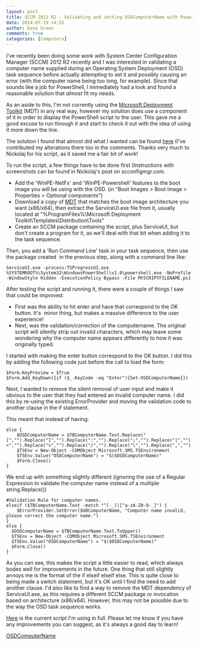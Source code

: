```yaml
---
layout: post
title: SCCM 2012 R2 - Validating and setting OSDComputerName with PowerShell
date: 2014-07-19 14:52
author: Dave Green
comments: true
categories: [Computers]
---
```

I've recently been doing some work with System Center Configuration Manager (SCCM) 2012 R2 recently and I was interested in validating a computer name supplied during an Operating System Deployment (OSD) task sequence before actually attempting to set it and possibly causing an error (with the computer name being too long, for example). Since that sounds like a job for PowerShell, I immediately had a look and found a reasonable solution that *almost* fit my needs.

As an aside to this, I'm not currently using the [Microsoft Deployment Toolkit](http://technet.microsoft.com/en-gb/windows/dn475741.aspx) (MDT) in any real way, however my solution does use a component of it in order to display the PowerShell script to the user. This gave me a good excuse to run through it and start to check it out with the idea of using it more down the line.

The solution I found that almost did what I wanted can be found [here](http://www.scconfigmgr.com/2013/10/02/prompt-for-computer-name-during-osd-with-powershell) (I've contributed my alterations there too in the comments. Thanks very much to Nickolaj for his script, as it saved me a fair bit of work!

To run the script, a few things have to be done first (Instructions with screenshots can be found in Nickolaj's post on scconfigmgr.com.

- Add the 'WinPE-NetFx' and 'WinPE-Powershell' features to the boot image you will be using with the OSD. (in "Boot Images > Boot image > Properties > Optional components")
- Download a copy of [MDT](http://technet.microsoft.com/en-gb/windows/dn475741.aspx) that matches the boot image architecture you want (x86/x64), then extract the ServiceUI.exe file from it, usually located at "%ProgramFiles%\Microsoft Deployment Toolkit\Templates\Distribution\Tools"
- Create an SCCM package containing the script, plus ServiceUI, but don't create a program for it, as we'll deal with that bit when adding it to the task sequence.

Then, you add a 'Run Command Line' task in your task sequence, then use the package created  in the previous step, along with a command line like:

    ServiceUI.exe -process:TSProgressUI.exe %SYSTEMROOT%\System32\WindowsPowerShell\v1.0\powershell.exe -NoProfile -WindowStyle Hidden -ExecutionPolicy Bypass -File MYSCRIPTFILENAME.ps1

After testing the script and running it, there were a couple of things I saw that could be improved:

- First was the ability to hit enter and have that correspond to the OK button. It's  minor thing, but makes a massive difference to the user experience!
- Next, was the validation/correction of the computername. The original script will silently strip out invalid characters, which may leave some wondering why the computer name appears differently to how it was originally typed.

I started with making the enter button correspond to the OK button. I did this by adding the following code just before the call to load the form:

    $Form.KeyPreview = $True
    $Form.Add_KeyDown({if ($_.KeyCode -eq "Enter"){Set-OSDComputerName}})

Next, I wanted to remove the silent removal of user input and make it obvious to the user that they had entered an invalid computer name. I did this by re-using the existing ErrorProvider and moving the validation code to another clause in the if statement.

This meant that instead of having:

    else {
        $OSDComputerName = $TBComputerName.Text.Replace("[","").Replace("]","").Replace(":","").Replace(";","").Replace("|","").Replace("=","").Replace("+","").Replace("*","").Replace("?","").Replace("<","").Replace(">","").Replace("/","").Replace("\","").Replace(",","")
        $TSEnv = New-Object -COMObject Microsoft.SMS.TSEnvironment
        $TSEnv.Value("OSDComputerName") = "$($OSDComputerName)"
        $Form.Close()
    }

We end up with something slightly different (ignoring the use of a Regular Expression to validate the computer name instead of a multiple string.Replace())

    #Validation Rule for computer names.
    elseif ($TBComputerName.Text -match "^[-_]|[^a-zA-Z0-9-_]") {
        $ErrorProvider.SetError($GBComputerName, "Computer name invalid, please correct the computer name.")
    }
    else {
      $OSDComputerName = $TBComputerName.Text.ToUpper()
      $TSEnv = New-Object -COMObject Microsoft.SMS.TSEnvironment
      $TSEnv.Value("OSDComputerName") = "$($OSDComputerName)"
      $Form.Close()
    }

As you can see, this makes the script a little easier to read, which always bodes well for improvements in the future. One thing that still slightly annoys me is the format of the if elseif elseif else. This is quite close to being made a switch statement, but it's OK until I find the need to add another clause. I'd also like to find a way to remove the MDT dependency of ServiceUI.exe, as this requires a different SCCM package or invocation based on architecture (x86/x64). However, this may not be possible due to the way the OSD task sequence works.

[Here](https://gist.github.com/davegreen/453cee5ef2db1063a007) is the current script I'm using in full. Please let me know if you have any improvements you can suggest, as it's always a good day to learn!

[OSDComputerName](https://gist.github.com/davegreen/453cee5ef2db1063a007)